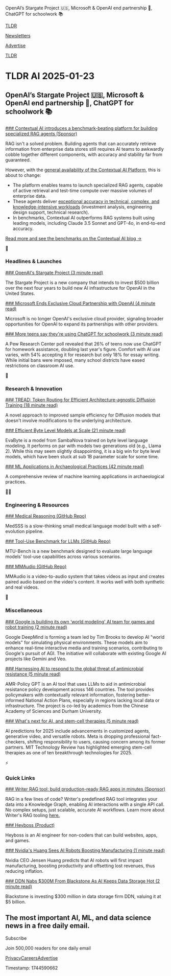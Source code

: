 OpenAI’s Stargate Project 🇺🇸, Microsoft & OpenAI end partnership 👋, ChatGPT for schoolwork 📚

[TLDR](/)

[Newsletters](/newsletters)

[Advertise](https://advertise.tldr.tech/)

[TLDR](/)

# TLDR AI 2025-01-23

## OpenAI’s Stargate Project 🇺🇸, Microsoft & OpenAI end partnership 👋, ChatGPT for schoolwork 📚

### 

[### Contextual AI introduces a benchmark-beating platform for building specialized RAG agents (Sponsor)](https://contextual.ai/blog/contextual-ai-platform-generally-available/?utm_campaign=ga-launch-2025&amp;utm_source=tldrai&amp;utm_medium=email-ad&amp;utm_content=primary)

RAG isn't a solved problem. Building agents that can accurately retrieve information from enterprise data stores still requires AI teams to awkwardly cobble together different components, with accuracy and stability far from guaranteed.

However, with the [general availability of the Contextual AI Platform](https://contextual.ai/blog/contextual-ai-platform-generally-available/?utm_campaign=ga-launch-2025&utm_source=tldrai&utm_medium=email-ad&utm_content=primary), this is about to change:

* The platform enables teams to launch specialized RAG agents, capable of active retrieval and test-time compute over massive volumes of enterprise data.
* These agents deliver [exceptional accuracy in technical, complex, and knowledge-intensive workloads](https://contextual.ai/blog/contextual-ai-platform-generally-available/?utm_campaign=ga-launch-2025&utm_source=tldrai&utm_medium=email-ad&utm_content=primary) (investment analysis, engineering design support, technical research).
* In benchmarks, Contextual AI outperforms RAG systems built using leading models, including Claude 3.5 Sonnet and GPT-4o, in end-to-end accuracy.

[Read more and see the benchmarks on the Contextual AI blog →](https://contextual.ai/blog/contextual-ai-platform-generally-available/?utm_campaign=ga-launch-2025&utm_source=tldrai&utm_medium=email-ad&utm_content=primary)

🚀

### Headlines & Launches

[### OpenAI's Stargate Project (3 minute read)](https://openai.com/index/announcing-the-stargate-project/?utm_source=tldrai)

The Stargate Project is a new company that intends to invest $500 billion over the next four years to build new AI infrastructure for OpenAI in the United States.

[### Microsoft Ends Exclusive Cloud Partnership with OpenAI (4 minute read)](https://techcrunch.com/2025/01/21/microsoft-is-no-longer-openais-exclusive-cloud-provider/?utm_source=tldrai)

Microsoft is no longer OpenAI's exclusive cloud provider, signaling broader opportunities for OpenAI to expand its partnerships with other providers.

[### More teens say they're using ChatGPT for schoolwork (3 minute read)](https://www.npr.org/2025/01/18/g-s1-43115/chatgpt-teen-school-homework-classroom-ai?utm_source=tldrai)

A Pew Research Center poll revealed that 26% of teens now use ChatGPT for homework assistance, doubling last year's figure. Comfort with AI use varies, with 54% accepting it for research but only 18% for essay writing. While initial bans were imposed, many school districts have eased restrictions on classroom AI use.

🧠

### Research & Innovation

[### TREAD: Token Routing for Efficient Architecture-agnostic Diffusion Training (18 minute read)](https://arxiv.org/abs/2501.04765?utm_source=tldrai)

A novel approach to improved sample efficiency for Diffusion models that doesn't involve modifications to the underlying architecture.

[### Efficient Byte Level Models at Scale (21 minute read)](https://sambanova.ai/blog/evabyte-efficient-byte-level-language-models-at-scale?utm_source=tldrai)

EvaByte is a model from SambaNova trained on byte level language modeling. It performs on par with models two generations old (e.g., Llama 2). While this may seem slightly disappointing, it is a big win for byte level models, which have been stuck at sub 1B parameter scale for some time.

[### ML Applications in Archaeological Practices (42 minute read)](https://arxiv.org/abs/2501.03840v1?utm_source=tldrai)

A comprehensive review of machine learning applications in archaeological practices.

👨‍💻

### Engineering & Resources

[### Medical Reasoning (GitHub Repo)](https://github.com/pixas/medsss?utm_source=tldrai)

MedSSS is a slow-thinking small medical language model built with a self-evolution pipeline.

[### Tool-Use Benchmark for LLMs (GitHub Repo)](https://github.com/MTU-Bench-Team/MTU-Bench/tree/main?utm_source=tldrai)

MTU-Bench is a new benchmark designed to evaluate large language models' tool-use capabilities across various scenarios.

[### MMAudio (GitHub Repo)](https://github.com/hkchengrex/MMAudio?utm_source=tldrai)

MMAudio is a video-to-audio system that takes videos as input and creates paired audio based on the video's content. It works well with both synthetic and real videos.

🎁

### Miscellaneous

[### Google is building its own ‘world modeling' AI team for games and robot training (2 minute read)](https://www.theverge.com/2025/1/7/24338053/google-deepmind-world-modeling-ai-team-gaming-robot-training?utm_source=tldrai)

Google DeepMind is forming a team led by Tim Brooks to develop AI "world models" for simulating physical environments. These models aim to enhance real-time interactive media and training scenarios, contributing to Google's pursuit of AGI. The initiative will collaborate with existing Google AI projects like Gemini and Veo.

[### Harnessing AI to respond to the global threat of antimicrobial resistance (5 minute read)](https://www.eurekalert.org/news-releases/1069695?utm_source=tldrai)

AMR-Policy GPT is an AI tool that uses LLMs to aid in antimicrobial resistance policy development across 146 countries. The tool provides policymakers with contextually relevant information, fostering better-informed National Action Plans, especially in regions lacking local data or infrastructure. The project is co-led by academics from the Chinese Academy of Sciences and Durham University.

[### What's next for AI, and stem-cell therapies (5 minute read)](https://www.technologyreview.com/2025/01/08/1109860/the-download-whats-next-for-ai-and-stem-cell-therapies/?utm_source=tldrai)

AI predictions for 2025 include advancements in customized agents, generative video, and versatile robots. Meta is dropping professional fact-checkers, shifting responsibility to users, causing concern among its former partners. MIT Technology Review has highlighted emerging stem-cell therapies as one of ten breakthrough technologies for 2025.

⚡️

### Quick Links

[### Writer RAG tool: build production-ready RAG apps in minutes (Sponsor)](https://writer.com/engineering/rag-tool/?utm_source=tldr&amp;utm_medium=newsletter&amp;utm_campaign=rag-tool)

RAG in a few lines of code? Writer's predefined RAG tool integrates your data into a Knowledge Graph, enabling AI interactions with a single API call. No complex setups, just scalable, accurate AI workflows. Learn more about Writer's RAG tooling [here.](https://writer.com/engineering/rag-tool/?utm_source=tldr&utm_medium=newsletter&utm_campaign=rag-tool)

[### Heyboss (Product)](https://www.heyboss.xyz/?utm_source=tldrai)

Heyboss is an AI engineer for non-coders that can build websites, apps, and games.

[### Nvidia's Huang Sees AI Robots Boosting Manufacturing (1 minute read)](https://www.bloomberg.com/news/videos/2025-01-07/nvidia-s-huang-sees-ai-robots-boosting-manufacturing?utm_source=tldrai)

Nvidia CEO Jensen Huang predicts that AI robots will first impact manufacturing, boosting productivity and offsetting lost revenues, thus reducing inflation.

[### DDN Nabs $300M From Blackstone As AI Keeps Data Storage Hot (2 minute read)](https://news.crunchbase.com/ai/pe-data-storage-ddn-blackstone/?utm_source=tldrai)

Blackstone is investing $300 million in data storage firm DDN, valuing it at $5 billion.

## The most important AI, ML, and data science news in a free daily email.

Subscribe

Join 500,000 readers for one daily email

[Privacy](/privacy)[Careers](https://jobs.ashbyhq.com/tldr.tech)[Advertise](/ai/advertise)

Timestamp: 1744590662